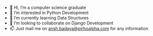 - 👋 Hi, I’m a computer science graduate
- 👀 I’m interested in Python Development 
- 🌱 I’m currently learning Data Structures 
- 💞️ I’m looking to collaborate on Django Development 
- 📫 Just mail me on ansh.badaya@pirhoalpha.com for any information 

<!---
ansh-pirhoaplha/ansh-pirhoaplha is a ✨ special ✨ repository because its `README.md` (this file) appears on your GitHub profile.
You can click the Preview link to take a look at your changes.
--->
